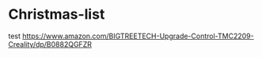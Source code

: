 # Christmas-list
test
https://www.amazon.com/BIGTREETECH-Upgrade-Control-TMC2209-Creality/dp/B0882QGFZR
